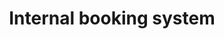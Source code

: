 ---
employer: "Omegapoint Norway"
division: ""
timespan: "Apr 2023 Jun 2023"
title: "Internal booking system"
role: "Backend developer"
description: "Collaboration with fellow colleagues to build a web application for booking internal services at 
Omegapoint Norway. I built the backend for the web application. The technologies used are Postgres with Prisma as 
database migrator and NextJS API Routes."
---